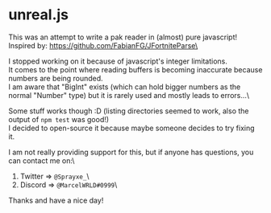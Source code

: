 # unreal.js
This was an attempt to write a pak reader in (almost) pure javascript!\
Inspired by: https://github.com/FabianFG/JFortniteParse\

I stopped working on it because of javascript's integer limitations.\
It comes to the point where reading buffers is becoming inaccurate because numbers are being rounded.\
I am aware that "BigInt" exists (which can hold bigger numbers as the normal "Number" type) but it is rarely used and mostly leads to errors...\

Some stuff works though :D (listing directories seemed to work, also the output of `npm test` was good!)\
I decided to open-source it because maybe someone decides to try fixing it.

I am not really providing support for this, but if anyone has questions, you can contact me on:\
1. Twitter => `@Sprayxe_`\
2. Discord => `@MarcelWRLD#0999`\

Thanks and have a nice day!
